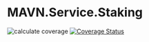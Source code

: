 # MAVN.Service.Staking 

![calculate coverage](https://github.com/OpenMAVN/MAVN.Service.Staking/workflows/coverage%20report/badge.svg)
[![Coverage Status](https://coveralls.io/repos/github/OpenMAVN/MAVN.Service.Staking/badge.svg?branch=master)](https://coveralls.io/github/OpenMAVN/MAVN.Service.Staking?branch=master)
